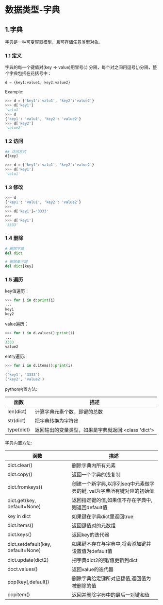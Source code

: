 # 数据类型-字典

## 1.字典

字典是一种可变容器模型，且可存储任意类型对象。



### 1.1 定义

字典的每一个键值对(key => value)用冒号(:) 分隔，每个对之间用逗号(,)分隔，整个字典包括在花括号中：

```python
d = {key1:value1, key2:value2}
```

Example:

```python
>>> d = {'key1':'valu1', 'key2':'value2'}
>>> d['key1']
'valu1'
>>> d
{'key1': 'valu1', 'key2': 'value2'}
>>> d['key2']
'value2'
```

### 1.2 访问

```python
## 访问方式
d[key]
```



```python
>>> d = {'key1':'valu1', 'key2':'value2'}
>>> d['key1']
'valu1'
```



### 1.3 修改

```python
>>> d
{'key1': 'valu1', 'key2': 'value2'}
>>>
>>> d['key1']='3333'
>>>
>>> d['key1']
'3333'
```



### 1.4 删除

```python
# 删除字典
del dict

# 删除单个键
del dict[key]
```

### 1.5 遍历

key值遍历：

```python
>>> for i in d:print(i)
...
key1
key2
```

value遍历：

```python
>>> for i in d.values():print(i)
...
3333
value2
```

entry遍历:

```python
>>> for i in d.items():print(i)
...
('key1', '3333')
('key2', 'value2')
```

python内置方法:

| 函数       | 描述                                                |
| ---------- | --------------------------------------------------- |
| len(dict)  | 计算字典元素个数，即键的总数                        |
| str(dict)  | 把字典转换为字符串                                  |
| type(dict) | 返回输出的变量类型，如果是字典就返回:<class 'dict'> |

字典内置方法:

| 函数                               | 描述                                                         |
| ---------------------------------- | ------------------------------------------------------------ |
| dict.clear()                       | 删除字典内所有元素                                           |
| dict.copy()                        | 返回一个字典的浅复制                                         |
| dict.fromkeys()                    | 创建一个新字典,以序列seq中元素做字典的键, val为字典所有键对应的初始值 |
| dict.get(key, default=None)        | 返回指定键的值,如果值不存在字典中,则返回default值            |
| key in dict                        | 如果键在字典dict里返回true                                   |
| dict.items()                       | 返回键值对的元数组                                           |
| dict.keys()                        | 返回key的迭代器                                              |
| dict.setdefault(key, default=None) | 如果键不存在与字典中,将会添加键并设置值为default值           |
| dict.update(dict2)                 | 把字典dict2的键/值更新到dict                                 |
| doct.values()                      | 返回value的迭代器                                            |
| pop(key[,default])                 | 删除字典给定键所对应额值,返回值为被删除的值                  |
| popitem()                          | 返回并删除字典中的最后一对键和值                             |









































































































